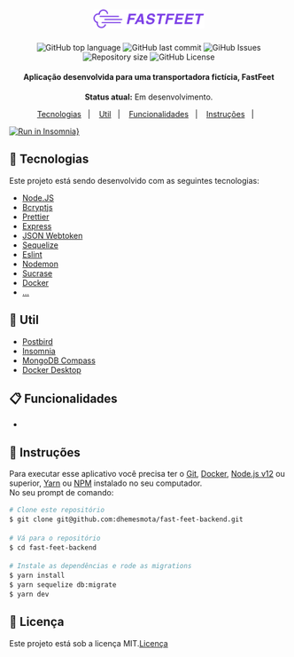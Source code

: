 <h1 align="center">
  <img alt="FastFeet" title="FastFeet" src=".github/logo.png" width="200px" />
  <br>
</h1>

<p align="center">
  <img alt="GitHub top language" src="https://img.shields.io/github/languages/top/dhemesmota/fast-feet-backend">
  
  <img alt="GitHub last commit" src="https://img.shields.io/github/last-commit/dhemesmota/fast-feet-backend">
  
  <img alt="GiHub Issues" src="https://img.shields.io/github/issues/dhemesmota/fast-feet-backend" >
  
  <img alt="Repository size" src="https://img.shields.io/github/repo-size/dhemesmota/fast-feet-backend">
  
  <img alt="GitHub License" src="https://img.shields.io/github/license/dhemesmota/fast-feet-backend">

</p>

<h4 align="center">Aplicação desenvolvida para uma transportadora fictícia, FastFeet</h4>
<p align="center"><strong>Status atual:</strong> Em desenvolvimento.</p>


<p align="center">
  <a href="#rocket-tecnologias">Tecnologias</a>&nbsp;&nbsp;&nbsp;|&nbsp;&nbsp;&nbsp;
  <a href="#wrench-util">Util</a>&nbsp;&nbsp;&nbsp;|&nbsp;&nbsp;&nbsp;
  <a href="#clipboard-funcionalidades">Funcionalidades</a>&nbsp;&nbsp;&nbsp;|&nbsp;&nbsp;&nbsp;
  <a href="#page_with_curl-instruções">Instruções</a>&nbsp;&nbsp;&nbsp;|&nbsp;&nbsp;&nbsp;
</p>

[![Run in Insomnia}](https://insomnia.rest/images/run.svg)](https://insomnia.rest/run/?label=Teste%20API&uri=https%3A%2F%2Fraw.githubusercontent.com%2Fdhemesmota%2Ffast-feet-backend%2Fdevelop%2F.github%2FInsomnia_export.json)

## :rocket: Tecnologias

Este projeto está sendo desenvolvido com as seguintes tecnologias:

- [Node.JS][nodejs]
- [Bcryptjs][bcryptjs]
- [Prettier][prettier]
- [Express][express]
- [JSON Webtoken][jsonwebtoken]
- [Sequelize][sequelize]
- [Eslint][eslint]
- [Nodemon][nodemon]
- [Sucrase][sucrase]
- [Docker][docker]
- [...][...]

## :wrench: Util

- [Postbird][postbird]
- [Insomnia][insomnia]
- [MongoDB Compass][mongodb-compass]
- [Docker Desktop][docker]


## :clipboard: Funcionalidades
- 

## :page_with_curl: Instruções 
Para executar esse aplicativo você precisa ter o [Git](https://git-scm.com), [Docker](https://www.docker.com), [Node.js v12][nodejs] ou superior, [Yarn](https://yarnpkg.com) ou [NPM](https://www.npmjs.com/get-npm) instalado no seu computador.<br>
No seu prompt de comando:
```bash
# Clone este repositório
$ git clone git@github.com:dhemesmota/fast-feet-backend.git

# Vá para o repositório
$ cd fast-feet-backend

# Instale as dependências e rode as migrations
$ yarn install
$ yarn sequelize db:migrate
$ yarn dev

```


## :memo: Licença
Este projeto está sob a licença MIT.[Licença](https://github.com/dhemesmota/bootcamp-gostack-gobarber/blob/master/LICENSE.md)

[reactjs]: https://pt-br.reactjs.org/
[react-native]: https://facebook.github.io/react-native/
[nodejs]: https://nodejs.org/en/
[react-router-dom]: https://www.npmjs.com/package/react-router-dom
[react-toastify]: https://github.com/fkhadra/react-toastify
[styled-components]: https://www.styled-components.com/
[eslint]: https://eslint.org/
[prettier]: https://prettier.io/
[axios]: https://github.com/axios/axios
[sentrynode]: https://www.npmjs.com/package/@sentry/node
[bcryptjs]: https://www.npmjs.com/package/bcryptjs
[bee-queue]: https://github.com/bee-queue/bee-queue
[date-fns]: https://date-fns.org/
[dotenv]: https://www.npmjs.com/package/dotenv
[express]: https://expressjs.com/pt-br/
[jsonwebtoken]: https://github.com/auth0/node-jsonwebtoken
[mongoose]: https://mongoosejs.com/
[multer]: https://github.com/expressjs/multer
[nodemailer]: https://nodemailer.com/about/
[sequelize]: https://sequelize.org/
[yup]: https://github.com/jquense/yup
[nodemon]: https://nodemon.io/
[sucrase]: https://github.com/alangpierce/sucrase

[...]: https://github.com/dhemesmota/fast-feet-backend

[postbird]: https://electronjs.org/apps/postbird
[mongodb-compass]: https://www.mongodb.com/products/compass
[insomnia]: https://insomnia.rest
[docker]: https://docs.docker.com/docker-for-windows/install/
